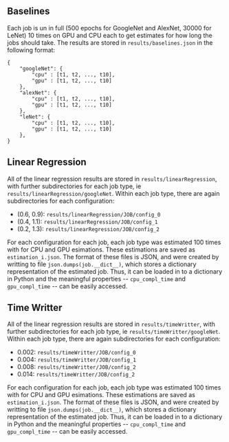 ## Baselines

Each job is un in full (500 epochs for GoogleNet and AlexNet, 30000 for LeNet) 10 times on GPU and CPU each to get estimates for how long the jobs should take. The results are stored in `results/baselines.json` in the following format: 

```
{
	"googleNet": {
		"cpu" : [t1, t2, ..., t10],
		"gpu" : [t1, t2, ..., t10]
	}, 
	"alexNet": {
		"cpu" : [t1, t2, ..., t10],
		"gpu" : [t1, t2, ..., t10]
	}, 
	"leNet": {
		"cpu" : [t1, t2, ..., t10],
		"gpu" : [t1, t2, ..., t10]
	}, 
}
``` 

## Linear Regression

All of the linear regression results are stored in `results/linearRegression`, with further subdirectories for each job type, ie `results/linearRegression/googleNet`. Within each job type, there are again subdirectories for each configuration:

* (0.6, 0.9): `results/linearRegression/JOB/config_0`
* (0.4, 1.1): `results/linearRegression/JOB/config_1`
* (0.2, 1.3): `results/linearRegression/JOB/config_2`

For each configuration for each job, each job type was estimated 100 times with for CPU and GPU esimations. These estimations are saved as `estimation_i.json`. The format of these files is JSON, and were created by writting to file `json.dumps(job.__dict__)`, which stores a dictionary representation of the estimated job. Thus, it can be loaded in to a dictionary in Python and the meaningful properties -- `cpu_compl_time` and `gpu_compl_time` -- can be easily accessed.

## Time Writter

All of the linear regression results are stored in `results/timeWritter`, with further subdirectories for each job type, ie `results/timeWritter/googleNet`. Within each job type, there are again subdirectories for each configuration:

* 0.002: `results/timeWritter/JOB/config_0`
* 0.004: `results/timeWritter/JOB/config_1`
* 0.008: `results/timeWritter/JOB/config_2`
* 0.014: `results/timeWritter/JOB/config_2`

For each configuration for each job, each job type was estimated 100 times with for CPU and GPU esimations. These estimations are saved as `estimation_i.json`. The format of these files is JSON, and were created by writting to file `json.dumps(job.__dict__)`, which stores a dictionary representation of the estimated job. Thus, it can be loaded in to a dictionary in Python and the meaningful properties -- `cpu_compl_time` and `gpu_compl_time` -- can be easily accessed.